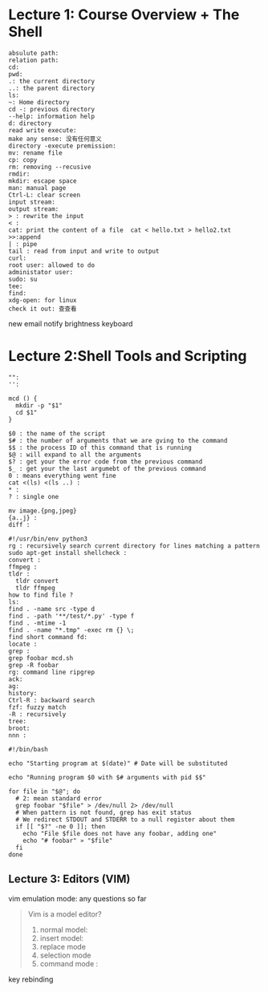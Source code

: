 Lecture 1: Course Overview + The Shell
======================================
```
absulute path: 
relation path: 
cd: 
pwd: 
.: the current directory 
..: the parent directory 
ls:
~: Home directory
cd -: previous directory 
--help: information help
d: directory 
read write execute: 
make any sense: 没有任何意义 
directory -execute premission: 
mv: rename file 
cp: copy 
rm: removing --recusive 
rmdir: 
mkdir: escape space
man: manual page 
Ctrl-L: clear screen 
input stream: 
output stream: 
> : rewrite the input 
< : 
cat: print the content of a file  cat < hello.txt > hello2.txt
>>:append
| : pipe  
tail : read from input and write to output
curl: 
root user: allowed to do 
administator user: 
sudo: su 
tee: 
find: 
xdg-open: for linux
check it out: 查查看 
```
new email notify brightness keyboard 

Lecture 2:Shell Tools and Scripting
=================================== 
```
"": 
'': 

mcd () {
  mkdir -p "$1"
  cd $1"
}

$0 : the name of the script 
$# : the number of arguments that we are gving to the command 
$$ : the process ID of this command that is running 
$@ : will expand to all the arguments
$? : get your the error code from the previous command
$_ : get your the last argumebt of the previous command
0 : means everything went fine
cat <(ls) <(ls ..) : 
* : 
? : single one 

mv image.{png,jpeg}
{a..j} : 
diff : 

#!/usr/bin/env python3 
rg : recursively search current directory for lines matching a pattern
sudo apt-get install shellcheck : 
convert :
ffmpeg : 
tldr : 
  tldr convert 
  tldr ffmpeg 
how to find file ? 
ls: 
find . -name src -type d 
find . -path '**/test/*.py' -type f 
find . -mtime -1 
find . -name "*.tmp" -exec rm {} \;
find short command fd:
locate : 
grep : 
grep foobar mcd.sh 
grep -R foobar 
rg: command line ripgrep
ack: 
ag: 
history: 
Ctrl-R : backward search 
fzf: fuzzy match 
-R : recursively 
tree: 
broot: 
nnn : 
```
```
#!/bin/bash 

echo "Starting program at $(date)" # Date will be substituted

echo "Running program $0 with $# arguments with pid $$"

for file in "$@"; do 
  # 2: mean standard error 
  grep foobar "$file" > /dev/null 2> /dev/null 
  # When pattern is not found, grep has exit status 
  # We redirect STDOUT and STDERR to a null register about them 
  if [[ "$?" -ne 0 ]]; then 
    echo "File $file does not have any foobar, adding one"
    echo "# foobar" » "$file"
  fi 
done
```

Lecture 3: Editors (VIM)
-----------------------
vim emulation mode: 
any questions so far 
> Vim is a model editor?
> 1. normal model: 
> 2. insert model:
> 3. replace mode 
> 4. selection mode 
> 5. command mode : 
>
key rebinding 

